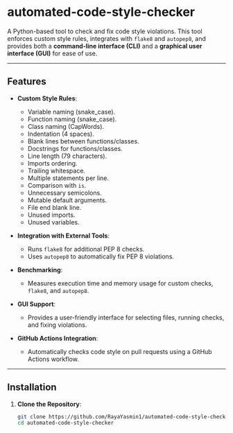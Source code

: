 # automated-code-style-checker

A Python-based tool to check and fix code style violations. This tool enforces custom style rules, integrates with `flake8` and `autopep8`, and provides both a **command-line interface (CLI)** and a **graphical user interface (GUI)** for ease of use.

---

## Features

- **Custom Style Rules**:
  - Variable naming (snake_case).
  - Function naming (snake_case).
  - Class naming (CapWords).
  - Indentation (4 spaces).
  - Blank lines between functions/classes.
  - Docstrings for functions/classes.
  - Line length (79 characters).
  - Imports ordering.
  - Trailing whitespace.
  - Multiple statements per line.
  - Comparison with `is`.
  - Unnecessary semicolons.
  - Mutable default arguments.
  - File end blank line.
  - Unused imports.
  - Unused variables.

- **Integration with External Tools**:
  - Runs `flake8` for additional PEP 8 checks.
  - Uses `autopep8` to automatically fix PEP 8 violations.

- **Benchmarking**:
  - Measures execution time and memory usage for custom checks, `flake8`, and `autopep8`.

- **GUI Support**:
  - Provides a user-friendly interface for selecting files, running checks, and fixing violations.

- **GitHub Actions Integration**:
  - Automatically checks code style on pull requests using a GitHub Actions workflow.

---

## Installation

1. **Clone the Repository**:
   ```bash
   git clone https://github.com/RayaYasmin1/automated-code-style-checker.git
   cd automated-code-style-checker